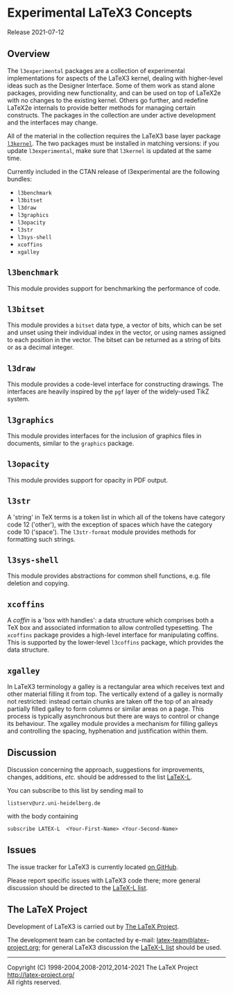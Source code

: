 Experimental LaTeX3 Concepts
============================

Release 2021-07-12

Overview
--------

The `l3experimental` packages are a collection of experimental implementations
for aspects of the LaTeX3 kernel, dealing with higher-level ideas such as the
Designer Interface. Some of them work as stand alone packages, providing new
functionality, and can be used on top of LaTeX2e with no changes to the
existing kernel. Others go further, and redefine LaTeX2e internals to provide
better methods for managing certain constructs. The packages in the collection
are under active development and the interfaces may change.

All of the material in the collection requires the LaTeX3 base layer package
[`l3kernel`](http://ctan.org/pkg/l3kernel). The two packages must be installed
in matching versions: if you update `l3experimental`, make sure that `l3kernel`
is updated at the same time.

Currently included in the CTAN release of l3experimental are the following
bundles:
* `l3benchmark`
* `l3bitset`
* `l3draw`
* `l3graphics`
* `l3opacity`
* `l3str`
* `l3sys-shell`
* `xcoffins`
* `xgalley`

`l3benchmark`
-------------

This module provides support for benchmarking the performance of code.

`l3bitset`
-------------

This module provides a `bitset` data type, a vector of bits, which can be set
and unset using their individual index in the vector, or using names assigned to
each position in the vector.  The bitset can be returned as a string of bits or
as a decimal integer.

`l3draw`
--------

This module provides a code-level interface for constructing drawings. The
interfaces are heavily inspired by the `pgf` layer of the widely-used
TikZ system.

`l3graphics`
-------------

This module provides interfaces for the inclusion of graphics files
in documents, similar to the `graphics` package.

`l3opacity`
-------

This module provides support for opacity in PDF output.

`l3str`
-------

A 'string' in TeX terms is a token list in which all of the tokens have
category code 12 ('other'), with the exception of spaces which have the
category code 10 ('space'). The `l3str-format` module provides methods
for formatting such strings.

`l3sys-shell`
-------------

This module provides abstractions for common shell functions, e.g. file
deletion and copying.

`xcoffins`
----------

A _coffin_ is a 'box with handles': a data structure which comprises
both a TeX box and associated information to allow controlled typesetting.
The `xcoffins` package provides a high-level interface for manipulating
coffins. This is supported by the lower-level `l3coffins` package, which
provides the data structure.

`xgalley`
---------

In LaTeX3 terminology a galley is a rectangular area which receives
text and other material filling it from top. The vertically extend of
a galley is normally not restricted: instead certain chunks are taken
off the top of an already partially filled galley to form columns or
similar areas on a page. This process is typically asynchronous but
there are ways to control or change its behaviour. The xgalley module
provides a mechanism for filling galleys and controlling the spacing,
hyphenation and justification within them.

Discussion
----------

Discussion concerning the approach, suggestions for improvements,
changes, additions, _etc._ should be addressed to the list
[LaTeX-L](https://listserv.uni-heidelberg.de/cgi-bin/wa?A0=LATEX-L).

You can subscribe to this list by sending mail to

    listserv@urz.uni-heidelberg.de

with the body containing

    subscribe LATEX-L  <Your-First-Name> <Your-Second-Name>

Issues
------

The issue tracker for LaTeX3 is currently located
[on GitHub](https://github.com/latex3/latex3/issues).

Please report specific issues with LaTeX3 code there; more general
discussion should be directed to the [LaTeX-L list](#Discussion).

The LaTeX Project
------------------

Development of LaTeX3 is carried out by
[The LaTeX Project](https://www.latex-project.org/latex3/).

The development team can be contacted
by e-mail: <latex-team@latex-project.org>; for general LaTeX3 discussion
the [LaTeX-L list](#Discussion) should be used.

-----

<p>Copyright (C) 1998-2004,2008-2012,2014-2021 The LaTeX Project <br />
<a href="http://latex-project.org/">http://latex-project.org/</a> <br />
All rights reserved.</p>
